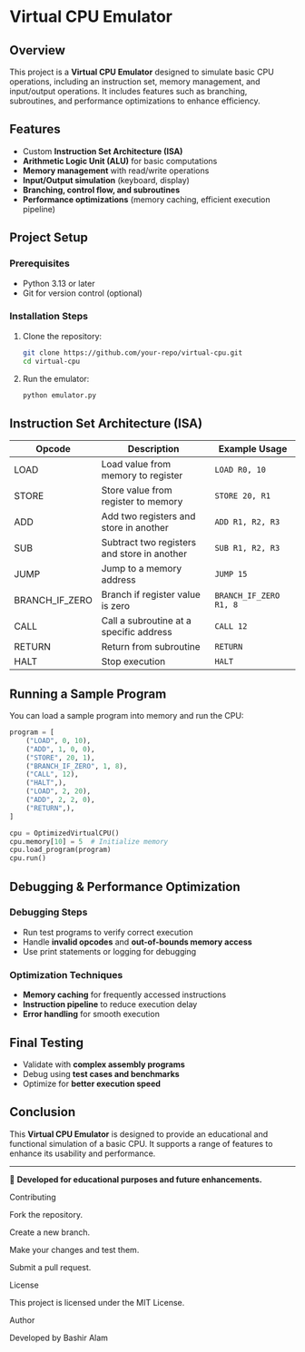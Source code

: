 # Virtual CPU Emulator

## Overview

This project is a **Virtual CPU Emulator** designed to simulate basic CPU operations, including an instruction set, memory management, and input/output operations. It includes features such as branching, subroutines, and performance optimizations to enhance efficiency.

## Features

- Custom **Instruction Set Architecture (ISA)**
- **Arithmetic Logic Unit (ALU)** for basic computations
- **Memory management** with read/write operations
- **Input/Output simulation** (keyboard, display)
- **Branching, control flow, and subroutines**
- **Performance optimizations** (memory caching, efficient execution pipeline)

## Project Setup

### Prerequisites

- Python 3.13 or later
- Git for version control (optional)

### Installation Steps

1. Clone the repository:
   ```bash
   git clone https://github.com/your-repo/virtual-cpu.git
   cd virtual-cpu
   ```
2. Run the emulator:
   ```bash
   python emulator.py
   ```

## Instruction Set Architecture (ISA)

| Opcode           | Description                                 | Example Usage          |
| ---------------- | ------------------------------------------- | ---------------------- |
| LOAD             | Load value from memory to register          | `LOAD R0, 10`          |
| STORE            | Store value from register to memory         | `STORE 20, R1`         |
| ADD              | Add two registers and store in another      | `ADD R1, R2, R3`       |
| SUB              | Subtract two registers and store in another | `SUB R1, R2, R3`       |
| JUMP             | Jump to a memory address                    | `JUMP 15`              |
| BRANCH\_IF\_ZERO | Branch if register value is zero            | `BRANCH_IF_ZERO R1, 8` |
| CALL             | Call a subroutine at a specific address     | `CALL 12`              |
| RETURN           | Return from subroutine                      | `RETURN`               |
| HALT             | Stop execution                              | `HALT`                 |

## Running a Sample Program

You can load a sample program into memory and run the CPU:

```python
program = [
    ("LOAD", 0, 10),
    ("ADD", 1, 0, 0),
    ("STORE", 20, 1),
    ("BRANCH_IF_ZERO", 1, 8),
    ("CALL", 12),
    ("HALT",),
    ("LOAD", 2, 20),
    ("ADD", 2, 2, 0),
    ("RETURN",),
]

cpu = OptimizedVirtualCPU()
cpu.memory[10] = 5  # Initialize memory
cpu.load_program(program)
cpu.run()
```

## Debugging & Performance Optimization

### Debugging Steps

- Run test programs to verify correct execution
- Handle **invalid opcodes** and **out-of-bounds memory access**
- Use print statements or logging for debugging

### Optimization Techniques

- **Memory caching** for frequently accessed instructions
- **Instruction pipeline** to reduce execution delay
- **Error handling** for smooth execution

## Final Testing

- Validate with **complex assembly programs**
- Debug using **test cases and benchmarks**
- Optimize for **better execution speed**

## Conclusion

This **Virtual CPU Emulator** is designed to provide an educational and functional simulation of a basic CPU. It supports a range of features to enhance its usability and performance.

---

🚀 **Developed for educational purposes and future enhancements.**

Contributing

Fork the repository.

Create a new branch.

Make your changes and test them.

Submit a pull request.

License

This project is licensed under the MIT License.

Author

Developed by Bashir Alam

